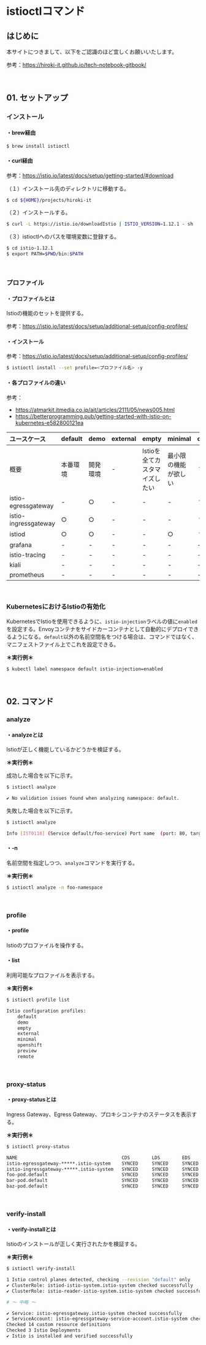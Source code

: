 # istioctlコマンド

## はじめに

本サイトにつきまして、以下をご認識のほど宜しくお願いいたします。

参考：https://hiroki-it.github.io/tech-notebook-gitbook/

<br>

## 01. セットアップ

### インストール

#### ・brew経由

```bash
$ brew install istioctl
```

#### ・curl経由

参考：https://istio.io/latest/docs/setup/getting-started/#download

（１）インストール先のディレクトリに移動する。

```bash
$ cd ${HOME}/projects/hiroki-it
```

（２）インストールする。

```bash
$ curl -L https://istio.io/downloadIstio | ISTIO_VERSION=1.12.1 - sh
```

（３）istioctlへのパスを環境変数に登録する。

```bash
$ cd istio-1.12.1
$ export PATH=$PWD/bin:$PATH
```

<br>

### プロファイル

#### ・プロファイルとは

Istioの機能のセットを提供する。

参考：https://istio.io/latest/docs/setup/additional-setup/config-profiles/

#### ・インストール

参考：https://istio.io/latest/docs/setup/additional-setup/config-profiles/

```bash
$ istioctl install --set profile=<プロファイル名> -y
```

#### ・各プロファイルの違い

参考：

- https://atmarkit.itmedia.co.jp/ait/articles/2111/05/news005.html
- https://betterprogramming.pub/getting-started-with-istio-on-kubernetes-e582800121ea

| ユースケース         | default  | demo     | external | empty                         | minimal              | openshift | preview | remote |
| :------------------- | :------- | :------- | -------- | :---------------------------- | :------------------- | --------- | ------- | ------ |
| 概要                 | 本番環境 | 開発環境 | -        | Istioを全てカスタマイズしたい | 最小限の機能が欲しい | ？        | -       | ？     |
| istio-egressgateway  | -        | ○        | -        | -                             | -                    | ？        | -       | ？     |
| istio-ingressgateway | ○        | ○        | -        | -                             | -                    | ？        | ○       | ？     |
| istiod               | ○        | ○        | -        | -                             | ○                    | ？        | ○       | ？     |
| grafana              | -        | -        | -        | -                             | -                    | -         | -       | -      |
| istio-tracing        | -        | -        | -        | -                             | -                    | -         | -       | -      |
| kiali                | -        | -        | -        | -                             | -                    | -         | -       | -      |
| prometheus           | -        | -        | -        | -                             | -                    | -         | -       | -      |

<br>

### KubernetesにおけるIstioの有効化

KubernetesでIstioを使用できるように、```istio-injection```ラベルの値に```enabled```を設定する。Envoyコンテナをサイドカーコンテナとして自動的にデプロイできるようになる。```default```以外の名前空間名をつける場合は、コマンドではなく、マニフェストファイル上でこれを設定できる。

**＊実行例＊**

```bash
$ kubectl label namespace default istio-injection=enabled
```

<br>

## 02. コマンド

### analyze

#### ・analyzeとは

Istioが正しく機能しているかどうかを検証する。

**＊実行例＊**

成功した場合を以下に示す。

```bash
$ istioctl analyze

✔ No validation issues found when analyzing namespace: default.
```

失敗した場合を以下に示す。

```bash
$ istioctl analyze

Info [IST0118] (Service default/foo-service) Port name  (port: 80, targetPort: 80) doesn't follow the naming convention of Istio port.
```

#### ・-n

名前空間を指定しつつ、```analyze```コマンドを実行する。

**＊実行例＊**

```bash
$ istioctl analyze -n foo-namespace
```

<br>

### profile

#### ・profile

Istioのプロファイルを操作する。

#### ・list

利用可能なプロファイルを表示する。

**＊実行例＊**

```bash
$ istioctl profile list

Istio configuration profiles:
    default
    demo
    empty
    external
    minimal
    openshift
    preview
    remote
```

<br>

### proxy-status

#### ・proxy-statusとは

Ingress Gateway、Egress Gateway、プロキシコンテナのステータスを表示する。

**＊実行例＊**

```bash
$ istioctl proxy-status  

NAME                                      CDS        LDS        EDS        RDS          ISTIOD           VERSION
istio-egressgateway-*****.istio-system    SYNCED     SYNCED     SYNCED     NOT SENT     istiod-*****     1.12.1
istio-ingressgateway-*****.istio-system   SYNCED     SYNCED     SYNCED     NOT SENT     istiod-*****     1.12.1
foo-pod.default                           SYNCED     SYNCED     SYNCED     SYNCED       istiod-*****     1.12.1
bar-pod.default                           SYNCED     SYNCED     SYNCED     SYNCED       istiod-*****     1.12.1
baz-pod.default                           SYNCED     SYNCED     SYNCED     SYNCED       istiod-*****     1.12.1
```

<br>

### verify-install

#### ・verify-installとは

Istioのインストールが正しく実行されたかを検証する。

**＊実行例＊**

```bash
$ istioctl verify-install

1 Istio control planes detected, checking --revision "default" only
✔ ClusterRole: istiod-istio-system.istio-system checked successfully
✔ ClusterRole: istio-reader-istio-system.istio-system checked successfully

# 〜 中略 〜

✔ Service: istio-egressgateway.istio-system checked successfully
✔ ServiceAccount: istio-egressgateway-service-account.istio-system checked successfully
Checked 14 custom resource definitions
Checked 3 Istio Deployments
✔ Istio is installed and verified successfully
```

